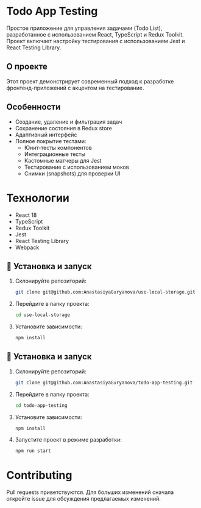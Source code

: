 # Todo App Testing

Простое приложение для управления задачами (Todo List), разработанное с использованием React, TypeScript и Redux Toolkit. Проект включает настройку тестирования с использованием Jest и React Testing Library.

## О проекте

Этот проект демонстрирует современный подход к разработке фронтенд-приложений с акцентом на тестирование.

## Особенности

- Создание, удаление и фильтрация задач
- Сохранение состояния в Redux store
- Адаптивный интерфейс
- Полное покрытие тестами:
  - Юнит-тесты компонентов
  - Интеграционные тесты
  - Кастомные матчеры для Jest
  - Тестирование с использованием моков
  - Снимки (snapshots) для проверки UI

# Технологии

- React 18
- TypeScript
- Redux Toolkit
- Jest
- React Testing Library
- Webpack

## 🚀 Установка и запуск

1. Склонируйте репозиторий:

   ```bash
   git clone git@github.com:AnastasiyaGuryanova/use-local-storage.git

   ```

2. Перейдите в папку проекта:

   ```bash
   cd use-local-storage
   ```

3. Установите зависимости:

   ```bash
   npm install
   ```

## 🚀 Установка и запуск

1. Склонируйте репозиторий:

   ```bash
   git clone git@github.com:AnastasiyaGuryanova/todo-app-testing.git

   ```

2. Перейдите в папку проекта:

   ```bash
   cd todo-app-testing
   ```

3. Установите зависимости:

   ```bash
   npm install
   ```

4. Запустите проект в режиме разработки:

   ```bash
   npm run start
   ```

# Contributing

Pull requests приветствуются. Для больших изменений сначала откройте issue для обсуждения предлагаемых изменений.
